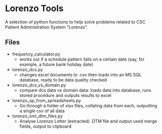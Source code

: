 # Lorenzo Tools
A selection of python functions to help solve problems related to CSC Patient Administration System "Lorenzo".

## Files
- frequency_calculator.py
    - works out if a schedule pattern falls on a certain date (say, for example, a future bank holiday date)
- lorenzo_dcs.py
    - changes excel documents to .csv then loads into an MS SQL database, ready to be data quality checked
- lorenzo_dcs_vs_domain.py
    - compare dcs data vs domain data: loads data into database, runs stored procedure and outputs results to excel
- lorenzo_sp_from_spreadsheets.py
    - Go through a folder of xlsx files, collating data from each, outputting a single csv of all data
- lorenzo_xml_dtm_files.py
    - Analyse Lorenzo Letter (extracted) .DTM file and output used merge fields, output to clipboard